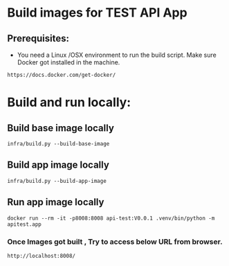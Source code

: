 # Build images for TEST API App
## Prerequisites:
- You need a Linux /OSX environment to run the build script. Make sure Docker got installed in the machine.
```
https://docs.docker.com/get-docker/
```

# Build and run locally:

## Build base image locally
```
infra/build.py --build-base-image
```

## Build app image locally
```
infra/build.py --build-app-image
```

## Run app image locally
```
docker run --rm -it -p8008:8008 api-test:V0.0.1 .venv/bin/python -m apitest.app
```

### Once Images got built , Try to access below URL from browser.
```
http://localhost:8008/
```
